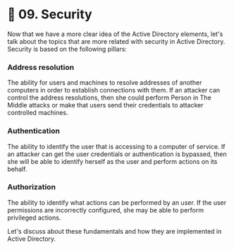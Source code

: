 # 📓 09. Security

Now that we have a more clear idea of the Active Directory elements, let's talk about the topics that are more related with security in Active Directory. Security is based on the following pillars:

### Address resolution

The ability for users and machines to resolve addresses of another computers in order to establish connections with them. If an attacker can control the address resolutions, then she could perform Person in The Middle attacks or make that users send their credentials to attacker controlled machines.

### Authentication

The ability to identify the user that is accessing to a computer of service. If an attacker can get the user credentials or authentication is bypassed, then she will be able to identify herself as the user and perform actions on its behalf.

### Authorization

The ability to identify what actions can be performed by an user. If the user permissions are incorrectly configured, she may be able to perform privileged actions.

Let's discuss about these fundamentals and how they are implemented in Active Directory.
